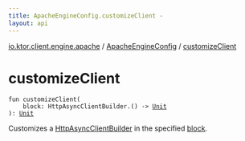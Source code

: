 ```yaml
---
title: ApacheEngineConfig.customizeClient - 
layout: api
---
```


<div class='api-docs-breadcrumbs'><a href="../index.html">io.ktor.client.engine.apache</a> / <a href="index.html">ApacheEngineConfig</a> / <a href="./customize-client.html">customizeClient</a></div>

# customizeClient

<div class="signature"><code><span class="keyword">fun </span><span class="identifier">customizeClient</span><span class="symbol">(</span><br/>&nbsp;&nbsp;&nbsp;&nbsp;<span class="parameterName" id="io.ktor.client.engine.apache.ApacheEngineConfig$customizeClient(kotlin.Function1((org.apache.http.impl.nio.client.HttpAsyncClientBuilder, kotlin.Unit)))/block">block</span><span class="symbol">:</span>&nbsp;<span class="identifier">HttpAsyncClientBuilder</span><span class="symbol">.</span><span class="symbol">(</span><span class="symbol">)</span>&nbsp;<span class="symbol">-&gt;</span>&nbsp;<a href="https://kotlinlang.org/api/latest/jvm/stdlib/kotlin/-unit/index.html"><span class="identifier">Unit</span></a><br/><span class="symbol">)</span><span class="symbol">: </span><a href="https://kotlinlang.org/api/latest/jvm/stdlib/kotlin/-unit/index.html"><span class="identifier">Unit</span></a></code></div>

Customizes a <a href="#">HttpAsyncClientBuilder</a> in the specified <a href="customize-client.html#io.ktor.client.engine.apache.ApacheEngineConfig$customizeClient(kotlin.Function1((org.apache.http.impl.nio.client.HttpAsyncClientBuilder, kotlin.Unit)))/block">block</a>.

